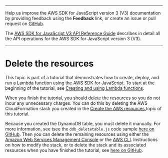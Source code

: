 --------

Help us improve the AWS SDK for JavaScript version 3 \(V3\) documentation by providing feedback using the **Feedback** link, or create an issue or pull request on [GitHub](https://github.com/awsdocs/aws-sdk-for-javascript-v3)\.

 The [AWS SDK for JavaScript V3 API Reference Guide](https://docs.aws.amazon.com/AWSJavaScriptSDK/v3/latest/index.html) describes in detail all the API operations for the AWS SDK for JavaScript version 3 \(V3\)\.

--------

# Delete the resources<a name="lambda-create-table-destroy"></a>

This topic is part of a tutorial that demonstrates how to create, deploy, and run a Lambda function using the AWS SDK for JavaScript\. To start at the beginning of the tutorial, see [Creating and using Lambda functions](lambda-create-table-example.md)\.

When you finish the tutorial, you should delete the resources so you do not incur any unnecessary charges\. You can do this by deleting the AWS CloudFormation stack you created in the [Create the AWS resources ](lambda-create-table-provision-resources.md) topic of this tutorial\.

Because you created the DynamoDB table, you must delete it manually\. For more information, see tsee the `ddb_deletetable.js` code sample [here on GitHub](https://github.com/awsdocs/aws-doc-sdk-examples/tree/master/javascriptv3/example_code/dynamodb/src/ddb_deletetable.js)\. Then you can delete the remaining resources using either the [Amazon Web Services Management Console](https://docs.aws.amazon.com/AWSCloudFormation/latest/UserGuide/cfn-console-create-stack.html) or the [AWS CLI](https://docs.aws.amazon.com/AWSCloudFormation/latest/UserGuide/using-cfn-cli-creating-stack.html)\. Instructions on how to modify the stack, or to delete the stack and its associated resources when you have finished the tutorial, see [here on GitHub](https://github.com/awsdocs/aws-doc-sdk-examples/tree/master/javascriptv3/example_code/cross-services/transcription-app)\.